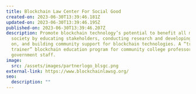 ```yaml
---
title: Blockchain Law Center For Social Good
created-on: 2023-06-30T13:39:46.181Z
updated-on: 2023-06-30T13:39:46.195Z
published-on: 2023-06-30T13:39:46.207Z
description: Promote blockchain technology’s potential to benefit all members of
  society by educating stakeholders, conducting research and developing policies
  on, and building community support for blockchain technologies. A “train the
  trainer” blockchain education program for community college professors and CA
  government staff.
image:
  src: /assets/images/partnerlogo_blsgc.png
external-link: https://www.blockchainlawsg.org/
seo:
  description: ""
---
```

